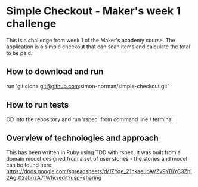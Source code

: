 # Simple Checkout - Maker's week 1 challenge

This is a challenge from week 1 of the Maker's academy course. The application is a simple checkout that can scan items and calculate the total to be paid. 

## How to download and run

run 'git clone git@github.com:simon-norman/simple-checkout.git'

## How to run tests

CD into the repository and run 'rspec' from command line / terminal

## Overview of technologies and approach

This has been written in Ruby using TDD with rspec. It was built from a domain model designed from a set of user stories - the stories and model can be found here: 
https://docs.google.com/spreadsheets/d/1ZYqe_21nkaeuoAVZv9YBjYC3ZhI2Ag_02abnzA71Whc/edit?usp=sharing